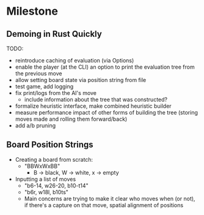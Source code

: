 # Milestone

## Demoing in Rust Quickly

TODO:

- reintroduce caching of evaluation (via Options)
- enable the player (at the CLI) an option to print the evaluation tree from the
  previous move
- allow setting board state via position string from file
- test game, add logging
- fix print/logs from the AI's move
  - include information about the tree that was constructed?
- formalize heuristic interface, make combined heuristic builder
- measure performance impact of other forms of building the tree (storing moves
  made and rolling them forward/back)
- add a/b pruning

## Board Position Strings

- Creating a board from scratch:
  - "BBWxWxBB"
    - B -> black, W -> white, x -> empty
- Inputting a list of moves
  - "b6-14, w26-20, b10-t14"
  - "b6r, w18l, b10ts"
  - Main concerns are trying to make it clear who moves when (or not), if
    there's a capture on that move, spatial alignment of positions
